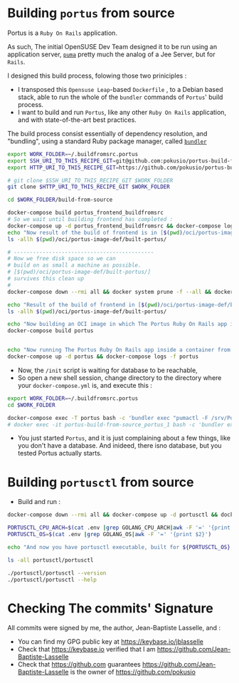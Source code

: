 
# Building `portus` from source


Portus is a `Ruby On Rails` application.

As such, The initial OpenSUSE Dev Team designed it to be run using an application server, [`puma`](https://puma.io/) pretty much the analog of a Jee Server, but for `Rails`.


I designed this build process, folowing those two priniciples :
* I transposed this `Opensuse Leap`-based `Dockerfile` , to a Debian based stack, able to run the whole of the `bundler` commands of `Portus`' build process.
* I want to build and run `Portus`, like any other `Ruby On Rails` application, and with state-of-the-art best practices.

The build process consist essentially of dependency resolution, and "bundling", using a standard Ruby package manager, called [`bundler`](https://bundler.io/)


```bash
export WORK_FOLDER=~/.buildfromsrc.portus
export SSH_URI_TO_THIS_RECIPE_GIT=git@github.com:pokusio/portus-build-from-source.git
export HTTP_URI_TO_THIS_RECIPE_GIT=https://github.com/pokusio/portus-build-from-source.git

# git clone $SSH_URI_TO_THIS_RECIPE_GIT $WORK_FOLDER
git clone $HTTP_URI_TO_THIS_RECIPE_GIT $WORK_FOLDER

cd $WORK_FOLDER/build-from-source

docker-compose build portus_frontend_buildfromsrc
# So we wait until building frontend has completed :
docker-compose up -d portus_frontend_buildfromsrc && docker-compose logs -f portus_frontend_buildfromsrc
echo "Now result of the build of frontend is in [$(pwd)/oci/portus-image-def/built-portus/]"
ls -allh $(pwd)/oci/portus-image-def/built-portus/

# --------------------------------------------
# Now we free disk space so we can
# build on as small a machine as possible.
# [$(pwd)/oci/portus-image-def/built-portus/]
# survives this clean up
#
docker-compose down --rmi all && docker system prune -f --all && docker system prune -f --volumes

echo "Result of the build of frontend in [$(pwd)/oci/portus-image-def/built-portus/] survives the disk space cleanup"
ls -allh $(pwd)/oci/portus-image-def/built-portus/

echo "Now building an OCI image in which The Portus Ruby On Rails app is built, and in which we can start Portus"
docker-compose build portus


echo "Now running The Portus Ruby On Rails app inside a container from the OCI built image containing Portus built and ready-to-run"
docker-compose up -d portus && docker-compose logs -f portus

```

* Now, the `/init` script is waiting for database to be reachable,
* So open a new shell session, change directory to the directory where your `docker-compose.yml` is, and execute this :

```bash
export WORK_FOLDER=~/.buildfromsrc.portus
cd $WORK_FOLDER

docker-compose exec -T portus bash -c 'bundler exec "pumactl -F /srv/Portus/config/puma.rb start"'
# docker exec -it portus-build-from-source_portus_1 bash -c 'bundler exec "pumactl -F /srv/Portus/config/puma.rb start"'
```

* You just started `Portus`, and it is just complaining about a few things, like you don't have a database. And inideed, there isno database, but you tested Portus actually starts.

# Building `portusctl` from source


* Build and run :
```bash
docker-compose down --rmi all && docker-compose up -d portusctl && docker-compose logs -f portusctl

PORTUSCTL_CPU_ARCH=$(cat .env |grep GOLANG_CPU_ARCH|awk -F '=' '{print $2}')
PORTUSCTL_OS=$(cat .env |grep GOLANG_OS|awk -F '=' '{print $2}')

echo "And now you have portusctl executable, built for ${PORTUSCTL_OS} on ${PORTUSCTL_CPU_ARCH} CPU arch. available here : "

ls -all portusctl/portusctl

./portusctl/portusctl --version
./portusctl/portusctl --help

```

# Checking The commits' Signature

All commits were signed by me, the author, Jean-Baptiste Lasselle, and :

* You can find my GPG public key at https://keybase.io/jblasselle
* Check that https://keybase.io verified that I am https://github.com/Jean-Baptiste-Lasselle
* Check that https://github.com guarantees https://github.com/Jean-Baptiste-Lasselle is the owner of https://github.com/pokusio
 
